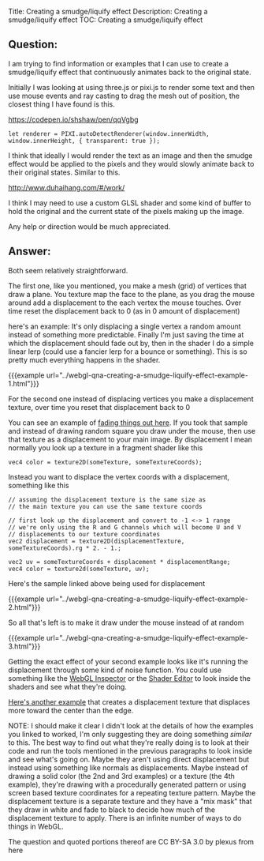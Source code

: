 Title: Creating a smudge/liquify effect
Description: Creating a smudge/liquify effect
TOC: Creating a smudge/liquify effect

## Question:

I am trying to find information or examples that I can use to create a smudge/liquify effect that continuously animates back to the original state.

Initially I was looking at using three.js or pixi.js to render some text and then use mouse events and ray casting to drag the mesh out of position, the closest thing I have found is this.

https://codepen.io/shshaw/pen/qqVgbg
    
    let renderer = PIXI.autoDetectRenderer(window.innerWidth,
    window.innerHeight, { transparent: true });


I think that ideally I would render the text as an image and then the smudge effect would be applied to the pixels and they would slowly animate back to their original states. Similar to this.

http://www.duhaihang.com/#/work/

I think I may need to use a custom GLSL shader and some kind of buffer to hold the original and the current state of the pixels making up the image.

Any help or direction would be much appreciated.

## Answer:

Both seem relatively straightforward.

The first one, like you mentioned, you make a mesh (grid) of vertices that draw a plane. You texture map the face to the plane, as you drag the mouse around add a displacement to the each vertex the mouse touches. Over time reset the displacement back to 0 (as in 0 amount of displacement)

here's an example: It's only displacing a single vertex a random amount instead of something more predictable. Finally I'm just saving the time at which the displacement should fade out by, then in the shader I do a simple linear lerp (could use a fancier lerp for a bounce or something). This is so pretty much everything happens in the shader.

{{{example url="../webgl-qna-creating-a-smudge-liquify-effect-example-1.html"}}}

For the second one instead of displacing vertices you make a displacement texture, over time you reset that displacement back to 0 

You can see an example of [fading things out here](https://stackoverflow.com/a/38407507/128511). If you took that sample and instead of drawing random square you draw under the mouse, then use that texture as a displacement to your main image. By displacement I mean normally you look up a texture in a fragment shader like this

    vec4 color = texture2D(someTexture, someTextureCoords);

Instead you want to displace the vertex coords with a displacement, something like this

    // assuming the displacement texture is the same size as 
    // the main texture you can use the same texture coords

    // first look up the displacement and convert to -1 <-> 1 range
    // we're only using the R and G channels which will become U and V
    // displacements to our texture coordinates
    vec2 displacement = texture2D(displacementTexture, someTextureCoords).rg * 2. - 1.;

    vec2 uv = someTextureCoords + displacement * displacementRange;
    vec4 color = texture2d(someTexture, uv);

Here's the sample linked above being used for displacement

{{{example url="../webgl-qna-creating-a-smudge-liquify-effect-example-2.html"}}}

So all that's left is to make it draw under the mouse instead of at random

{{{example url="../webgl-qna-creating-a-smudge-liquify-effect-example-3.html"}}}


Getting the exact effect of your second example looks like it's running the displacement through some kind of noise function. You could use something like the [WebGL Inspector](https://benvanik.github.io/WebGL-Inspector/) or the [Shader Editor](https://github.com/spite/ShaderEditorExtension) to look inside the shaders and see what they're doing.

[Here's another example](https://codepen.io/greggman/pen/bgXgvr) that creates a displacement texture that displaces more toward the center than the edge. 

NOTE: I should make it clear I didn't look at the details of how the examples you linked to worked, I'm only suggesting they are doing something *similar* to this. The best way to find out what they're really doing is to look at their code and run the tools mentioned in the previous paragraphs to look inside and see what's going on. Maybe they aren't using direct displacement but instead using something like normals as displacements. Maybe instead of drawing a solid color (the 2nd and 3rd examples) or a texture (the 4th example), they're drawing with a procedurally generated pattern or using screen based texture coordinates for a repeating texture pattern. Maybe the displacement texture is a separate texture and they have a "mix mask" that they draw in white and fade to black to decide how much of the displacement texture to apply. There is an infinite number of ways to do things in WebGL. 




<div class="so">
  <div>The question and quoted portions thereof are 
    CC BY-SA 3.0 by
    <a data-href="https://stackoverflow.com/users/3200896">plexus</a>
    from
    <a data-href="https://stackoverflow.com/questions/42049942">here</a>
  </div>
</div>
